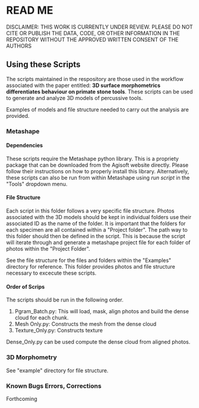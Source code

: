 # READ ME

DISCLAIMER: THIS WORK IS CURRENTLY UNDER REVIEW. PLEASE DO NOT CITE OR PUBLISH THE DATA, CODE, OR OTHER INFORMATION IN THE REPOSITORY WITHOUT THE APPROVED WRITTEN CONSENT OF THE AUTHORS

## Using these Scripts

The scripts maintained in the respository are those used in the workflow associated with the paper entitled: **3D surface morphometrics differentiates behaviour on primate stone tools**. These scripts can be used to generate and analyze 3D models of percussive tools. 

Examples of models and file structure needed to carry out the analysis are provided. 

### Metashape

#### Dependencies

These scripts require the Metashape python library. This is a propriety package that can be downloaded from the Agisoft website directly. Please follow their instructions on how to properly install this library. Alternatively, these scripts can also be run from within Metashape using *run script* in the "Tools" dropdown menu. 

#### File Structure

Each script in this folder follows a very specific file structure. Photos associated with the 3D models should be kept in individual folders use their associated ID as the name of the folder. It is important that the folders for each specimen are all contained within a "Project folder". The path way to this folder should then be defined in the script. This is because the script will iterate through and generate a metashape project file for each folder of photos within the "Project Folder". 

See the file structure for the files and folders within the "Examples" directory for reference. This folder provides photos and file structure necessary to excecute these scripts. 

#### Order of Scrips 

The scripts should be run in the following order.

1. Pgram_Batch.py: This will load, mask, align photos and build the dense cloud for each chunk.
2. Mesh Only.py: Constructs the mesh from the dense cloud
3. Texture_Only.py: Constructs texture

Dense_Only.py can be used compute the dense cloud from aligned photos.  

### 3D Morphometry

See "example" directory for file structure. 

### Known Bugs Errors, Corrections

Forthcoming
